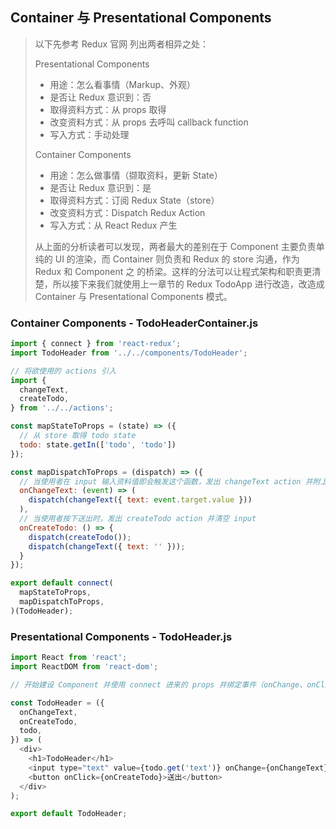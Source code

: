 ## Container 与 Presentational Components

> 以下先参考 Redux 官网 列出两者相异之处：
> 
> Presentational Components
> 
> - 用途：怎么看事情（Markup、外观）
> - 是否让 Redux 意识到：否
> - 取得资料方式：从 props 取得
> - 改变资料方式：从 props 去呼叫 callback function
> - 写入方式：手动处理 
>
> Container Components 
> - 用途：怎么做事情（撷取资料，更新 State）
> - 是否让 Redux 意识到：是
> - 取得资料方式：订阅 Redux State（store）
> - 改变资料方式：Dispatch Redux Action
> - 写入方式：从 React Redux 产生
> 
> 从上面的分析读者可以发现，两者最大的差别在于 Component 主要负责单纯的 UI 
> 的渲染，而 Container 则负责和 Redux 的 store 沟通，作为 Redux 和 Component 之
> 的桥梁。这样的分法可以让程式架构和职责更清楚，所以接下来我们就使用上一章节的 
> Redux TodoApp 进行改造，改造成 Container 与 Presentational Components 模式。

### Container Components - TodoHeaderContainer.js
```javascript
import { connect } from 'react-redux';
import TodoHeader from '../../components/TodoHeader';

// 将欲使用的 actions 引入
import {
  changeText,
  createTodo,
} from '../../actions';

const mapStateToProps = (state) => ({
  // 从 store 取得 todo state
  todo: state.getIn(['todo', 'todo'])
});

const mapDispatchToProps = (dispatch) => ({
  // 当使用者在 input 输入资料值即会触发这个函数，发出 changeText action 并附上使用者输入内容 event.target.value
  onChangeText: (event) => (
    dispatch(changeText({ text: event.target.value }))
  ),
  // 当使用者按下送出时，发出 createTodo action 并清空 input 
  onCreateTodo: () => {
    dispatch(createTodo());
    dispatch(changeText({ text: '' }));
  }
});

export default connect(
  mapStateToProps,
  mapDispatchToProps,
)(TodoHeader);
```

### Presentational Components - TodoHeader.js
```javascript
import React from 'react';
import ReactDOM from 'react-dom';

// 开始建设 Component 并使用 connect 进来的 props 并绑定事件（onChange、onClick）。注意我们的 state 因为是使用 `ImmutableJS` 所以要用 `get()` 取值

const TodoHeader = ({
  onChangeText,
  onCreateTodo,
  todo,
}) => (
  <div>
    <h1>TodoHeader</h1>
    <input type="text" value={todo.get('text')} onChange={onChangeText} />
    <button onClick={onCreateTodo}>送出</button>
  </div>
);

export default TodoHeader;
```